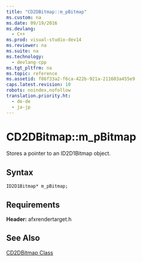 ```yaml
---
title: "CD2DBitmap::m_pBitmap"
ms.custom: na
ms.date: 09/19/2016
ms.devlang: 
  - C++
ms.prod: visual-studio-dev14
ms.reviewer: na
ms.suite: na
ms.technology: 
  - devlang-cpp
ms.tgt_pltfrm: na
ms.topic: reference
ms.assetid: f86f33a2-f6ca-422b-921a-211603a455e9
caps.latest.revision: 10
robots: noindex,nofollow
translation.priority.ht: 
  - de-de
  - ja-jp
---
```

# CD2DBitmap::m_pBitmap
Stores a pointer to an ID2D1Bitmap object.  
  
## Syntax  
  
```  
ID2D1Bitmap* m_pBitmap;  
```  
  
## Requirements  
 **Header:** afxrendertarget.h  
  
## See Also  
 [CD2DBitmap Class](../vs140/CD2DBitmap-Class.md)